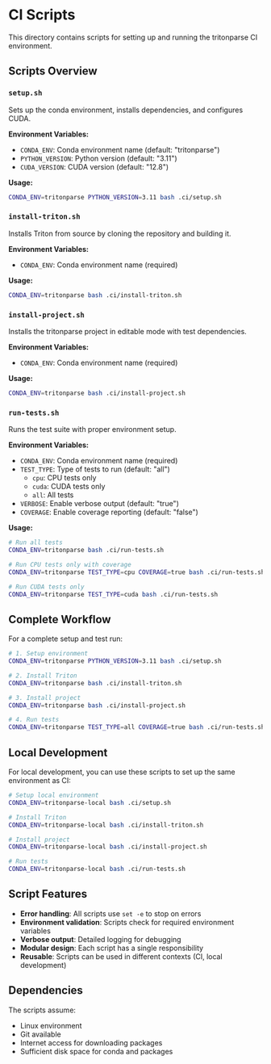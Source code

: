 # CI Scripts

This directory contains scripts for setting up and running the tritonparse CI environment.

## Scripts Overview

### `setup.sh`
Sets up the conda environment, installs dependencies, and configures CUDA.

**Environment Variables:**
- `CONDA_ENV`: Conda environment name (default: "tritonparse")
- `PYTHON_VERSION`: Python version (default: "3.11")
- `CUDA_VERSION`: CUDA version (default: "12.8")

**Usage:**
```bash
CONDA_ENV=tritonparse PYTHON_VERSION=3.11 bash .ci/setup.sh
```

### `install-triton.sh`
Installs Triton from source by cloning the repository and building it.

**Environment Variables:**
- `CONDA_ENV`: Conda environment name (required)

**Usage:**
```bash
CONDA_ENV=tritonparse bash .ci/install-triton.sh
```

### `install-project.sh`
Installs the tritonparse project in editable mode with test dependencies.

**Environment Variables:**
- `CONDA_ENV`: Conda environment name (required)

**Usage:**
```bash
CONDA_ENV=tritonparse bash .ci/install-project.sh
```

### `run-tests.sh`
Runs the test suite with proper environment setup.

**Environment Variables:**
- `CONDA_ENV`: Conda environment name (required)
- `TEST_TYPE`: Type of tests to run (default: "all")
  - `cpu`: CPU tests only
  - `cuda`: CUDA tests only
  - `all`: All tests
- `VERBOSE`: Enable verbose output (default: "true")
- `COVERAGE`: Enable coverage reporting (default: "false")

**Usage:**
```bash
# Run all tests
CONDA_ENV=tritonparse bash .ci/run-tests.sh

# Run CPU tests only with coverage
CONDA_ENV=tritonparse TEST_TYPE=cpu COVERAGE=true bash .ci/run-tests.sh

# Run CUDA tests only
CONDA_ENV=tritonparse TEST_TYPE=cuda bash .ci/run-tests.sh
```

## Complete Workflow

For a complete setup and test run:

```bash
# 1. Setup environment
CONDA_ENV=tritonparse PYTHON_VERSION=3.11 bash .ci/setup.sh

# 2. Install Triton
CONDA_ENV=tritonparse bash .ci/install-triton.sh

# 3. Install project
CONDA_ENV=tritonparse bash .ci/install-project.sh

# 4. Run tests
CONDA_ENV=tritonparse TEST_TYPE=all COVERAGE=true bash .ci/run-tests.sh
```

## Local Development

For local development, you can use these scripts to set up the same environment as CI:

```bash
# Setup local environment
CONDA_ENV=tritonparse-local bash .ci/setup.sh

# Install Triton
CONDA_ENV=tritonparse-local bash .ci/install-triton.sh

# Install project
CONDA_ENV=tritonparse-local bash .ci/install-project.sh

# Run tests
CONDA_ENV=tritonparse-local bash .ci/run-tests.sh
```

## Script Features

- **Error handling**: All scripts use `set -e` to stop on errors
- **Environment validation**: Scripts check for required environment variables
- **Verbose output**: Detailed logging for debugging
- **Modular design**: Each script has a single responsibility
- **Reusable**: Scripts can be used in different contexts (CI, local development)

## Dependencies

The scripts assume:
- Linux environment
- Git available
- Internet access for downloading packages
- Sufficient disk space for conda and packages 